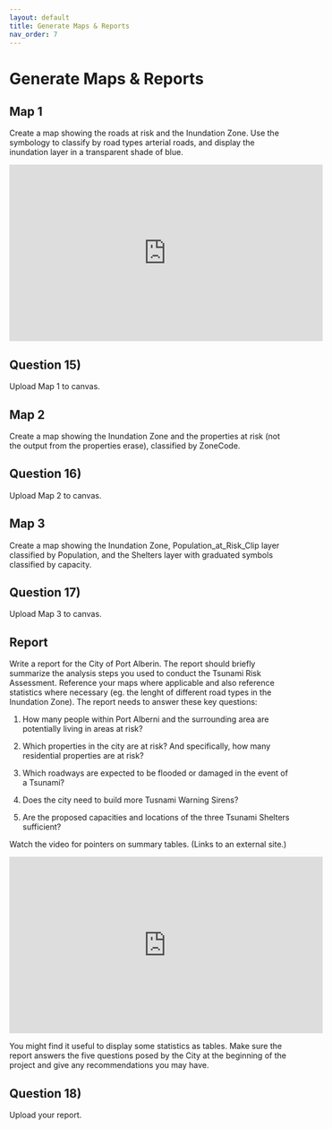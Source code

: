 ```yaml
---
layout: default
title: Generate Maps & Reports
nav_order: 7
---
```


# Generate Maps & Reports

## Map 1

Create a map showing the roads at risk and the Inundation Zone.  Use the symbology to classify by road types arterial roads, and display the inundation layer in a transparent shade of blue.

<iframe width="560" height="315" src="https://www.youtube.com/embed/HtsorpP41Cw" title="YouTube video player" frameborder="0" allow="accelerometer; autoplay; clipboard-write; encrypted-media; gyroscope; picture-in-picture" allowfullscreen></iframe>

## Question 15)
Upload Map 1 to canvas.

## Map 2

Create a map showing the Inundation Zone and the properties at risk (not the output from the properties erase), classified by ZoneCode.  

## Question 16)
Upload Map 2 to canvas.

## Map 3

Create a map showing the Inundation Zone, Population_at_Risk_Clip layer classified by Population, and the Shelters layer with graduated symbols classified by capacity.

## Question 17)
Upload Map 3 to canvas.

## Report
Write a report for the City of Port Alberin.  The report should briefly summarize the analysis steps you used to conduct the Tsunami Risk Assessment.  Reference your maps where applicable and also reference statistics where necessary (eg. the lenght of different road types in the Inundation Zone).  The report needs to answer these key questions:

1) How many people within Port Alberni and the surrounding area are potentially living in areas at risk?
<!-- 7,496 -->
<!--   7,046 (population at risk after clipped by residential properties at risk) -->

<!-- the population at risk: 13515 total and 6151 residential -->

2) Which properties in the city are at risk?  And specifically, how many residential properties are at risk?
<!-- 977 residential, 1431 total -->
<!-- 699 residential, 1,081 total (count number of rows of the properties_at_risk layer) -->
<!-- Properties at risk: 1431 total and 937 residential.  -->


3) Which roadways are expected to be flooded or damaged in the event of a Tsunami?
<!-- See Map -->
4) Does the city need to build more Tusnami Warning Sirens?
<!-- No, the existing infrastructure is sufficient -->
5) Are the proposed capacities and locations of the three Tsunami Shelters sufficient?
<!-- Capacity needs to be approximately doubled or more shelters should be built. -->

Watch the video for pointers on summary tables. (Links to an external site.)

<iframe width="560" height="315" src="https://www.youtube.com/embed/C--8LGmxe08" title="YouTube video player" frameborder="0" allow="accelerometer; autoplay; clipboard-write; encrypted-media; gyroscope; picture-in-picture" allowfullscreen></iframe>

You might find it useful to display some statistics as tables.  Make sure the report answers the five questions posed by the City at the beginning of the project and give any recommendations you may have.


## Question 18)
Upload your report.
